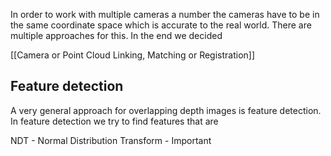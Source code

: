 In order to work with multiple cameras a number the cameras have to be in the same coordinate space which is accurate to the real world. There are multiple approaches for this. In the end we decided 

[[Camera or Point Cloud Linking, Matching or Registration]]

## Feature detection

A very general approach for overlapping depth images is feature detection. In feature detection we try to find features that are 

NDT - Normal Distribution Transform - Important